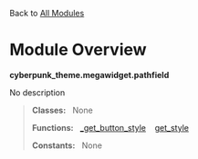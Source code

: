 Back to [All Modules](https://github.com/pyrustic/cyberpunk-theme/blob/master/docs/modules/README.md#readme)

# Module Overview

**cyberpunk\_theme.megawidget.pathfield**
 
No description

> **Classes:** &nbsp; None
>
> **Functions:** &nbsp; [\_get\_button\_style](https://github.com/pyrustic/cyberpunk-theme/blob/master/docs/modules/content/cyberpunk_theme.megawidget.pathfield/content/functions.md#_get_button_style) &nbsp;&nbsp; [get\_style](https://github.com/pyrustic/cyberpunk-theme/blob/master/docs/modules/content/cyberpunk_theme.megawidget.pathfield/content/functions.md#get_style)
>
> **Constants:** &nbsp; None

